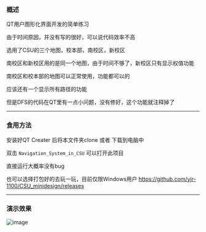 ### 概述

QT用户图形化界面开发的简单练习

由于时间原因，并没有写的很好，可以说代码效率不高

选用了CSU的三个地图，校本部，南校区，新校区

南校区和新校区用的是同一个地图，由于时间不够了，新校区只有显示权值功能

南校区和校本部的地图可以正常使用，功能都可以的

应该还有一个显示所有路径的功能

但是DFS的代码在QT里有一点小问题，没有修好，这个功能就注释掉了

---

### 食用方法
安装好QT Creater 后将本文件夹clone 或者 下载到电脑中

双击 `Navigation_System_in_CSU` 可以打开此项目

直接运行大概率没有bug

也可以选择打包好的去玩一玩，目前仅限Windows用户 https://github.com/yjr-1100/CSU_minidesign/releases

---

### 演示效果

![image](https://github.com/yjr-1100/CSU_minidesign/blob/main/Navigation_System_in_CSU/show.gif )   
